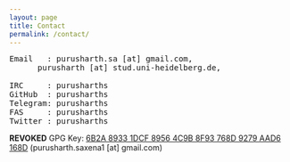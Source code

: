 ```yaml
---
layout: page
title: Contact 
permalink: /contact/
---
```




<pre>
Email   : purusharth.sa [at] gmail.com,  
	  purusharth [at] stud.uni-heidelberg.de,
	  
IRC     : purusharths
GitHub  : purusharths
Telegram: purusharths
FAS     : purusharths
Twitter : purusharths_
</pre>

**REVOKED** GPG Key: [6B2A 8933 1DCF 8956 4C9B  8F93 768D 9279 AAD6 168D](http://keys.gnupg.net/pks/lookup?op=get&fingerprint=on&search=0x768D9279AAD6168D) (purusharth.saxena1 [at] gmail.com) 



